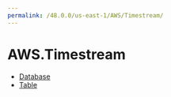 ```yaml
---
permalink: /48.0.0/us-east-1/AWS/Timestream/
---
```


# AWS.Timestream



* [Database](Database.md)
* [Table](Table.md)